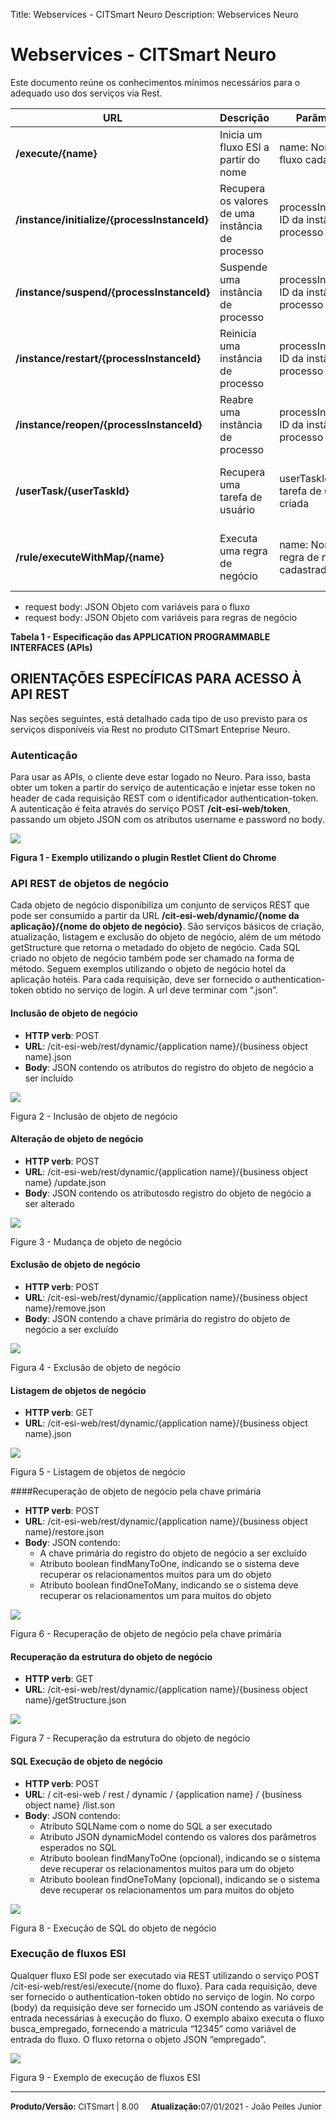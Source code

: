 Title: Webservices - CITSmart Neuro
Description: Webservices Neuro

# Webservices - CITSmart Neuro

Este documento reúne os conhecimentos mínimos necessários para o adequado uso dos serviços via Rest.

| **URL**                                      | **Descrição**                           | **Parâmetros**                                | **Retorna**                                        |
|----------------------------------------------|-------------------------------------------|-----------------------------------------------|---------------------------------------------------|
| **/execute/{name}**                     | Inicia um fluxo ESI a partir do nome                | name: Nome do fluxo cadastrado             | Objeto representativo do fluxo cadastrado      |
| **/instance/initialize/{processInstanceId}** | Recupera os valores de uma instância de processo | processInstanceid: ID da instância de processo | Objeto representativo da instância de processo cadastrada |
| **/instance/suspend/{processInstanceId}**    | Suspende uma instância de processo               | processInstanceid: ID da instância de processo | Objeto representativo da instância de processo cadastrada |
| **/instance/restart/{processInstanceId}**    | Reinicia uma instância de processo               | processInstanceid: ID da instância de processo | Objeto representativo da instância de processo cadastrada |
| **/instance/reopen/{processInstanceId}**     | Reabre uma instância de processo                | processInstanceid: ID da instância de processo | Objeto representativo da instância de processo cadastrada |
| **/userTask/{userTaskId}**                   | Recupera uma tarefa de usuário                    | userTaskId: ID da tarefa de usuário criada       | Objeto representativo da instância de processo cadastrada |
| **/rule/executeWithMap/{name}**              | Executa uma regra de negócio                  | name: Nome da regra de negócio cadastrada    | Objeto representativo da regra de negócio executada      |

-   request body: JSON Objeto com variáveis para o fluxo
-   request body: JSON Objeto com variáveis para regras de negócio

**Tabela 1 - Especificação das APPLICATION PROGRAMMABLE INTERFACES (APIs)**

## ORIENTAÇÕES ESPECÍFICAS PARA ACESSO À API REST

Nas seções seguintes, está detalhado cada tipo de uso previsto para os serviços disponíveis via Rest no produto CITSmart Enteprise Neuro.

### Autenticação

Para usar as APIs, o cliente deve estar logado no Neuro. Para isso, basta obter um token a partir do serviço de autenticação e injetar esse token no header de cada requisição REST com o identificador authentication-token. A autenticação é feita através do serviço POST **/cit-esi-web/token**, passando um objeto JSON com os atributos username e password no body.

![](../img/9181.png)

**Figura 1 - Exemplo utilizando o plugin Restlet Client do Chrome**

### API REST de objetos de negócio

Cada objeto de negócio disponibiliza um conjunto de serviços REST que pode ser consumido a partir da URL **/cit-esi-web/dynamic/{nome da aplicação}/{nome do objeto de negócio}**. São serviços básicos de criação, atualização, listagem e exclusão do objeto de negócio, além de um método getStructure que retorna o metadado do objeto de negócio. Cada SQL criado no objeto de negócio também pode ser chamado na forma de método. Seguem exemplos utilizando o objeto de negócio hotel da aplicação hotéis. Para cada requisição, deve ser fornecido o authentication-token obtido no serviço de login. A url deve terminar com “.json”.

#### Inclusão de objeto de negócio

-   **HTTP verb**: POST
-   **URL**: /cit-esi-web/rest/dynamic/{application name}/{business object name}.json
-   **Body**: JSON contendo os atributos do registro do objeto de negócio a ser incluído

![](../img/9182.png)

Figura 2 - Inclusão de objeto de negócio

#### Alteração de objeto de negócio

-   **HTTP verb**: POST
-   **URL**: /cit-esi-web/rest/dynamic/{application name}/{business object name} /update.json
-   **Body**: JSON contendo os atributosdo registro do objeto de negócio a ser alterado

![](../img/9183.png)

Figure 3 - Mudança de objeto de negócio

#### Exclusão de objeto de negócio

-   **HTTP verb**: POST
-   **URL**: /cit-esi-web/rest/dynamic/{application name}/{business object name}/remove.json
-   **Body**: JSON contendo a chave primária do registro do objeto de negócio a ser excluído

![](../img/9184.png)

Figura 4 - Exclusão de objeto de negócio

#### Listagem de objetos de negócio

-   **HTTP verb**: GET
-   **URL**: /cit-esi-web/rest/dynamic/{application name}/{business object name}.json

![](../img/9185.png)

Figura 5 - Listagem de objetos de negócio

####Recuperação de objeto de negócio pela chave primária

-   **HTTP verb**: POST
-   **URL**: /cit-esi-web/rest/dynamic/{application name}/{business object name}/restore.json
-   **Body**: JSON contendo:
    -   A chave primária do registro do objeto de negócio a ser excluído
    -   Atributo boolean findManyToOne, indicando se o sistema deve recuperar os relacionamentos muitos para um do objeto
    -   Atributo boolean findOneToMany, indicando se o sistema deve recuperar os relacionamentos um para muitos do objeto


![](../img/9186.png)

Figura 6 - Recuperação de objeto de negócio pela chave primária

#### Recuperação da estrutura do objeto de negócio

-   **HTTP verb**: GET
-   **URL**: /cit-esi-web/rest/dynamic/{application name}/{business object name}/getStructure.json

![](../img/9187.png)

Figura 7 - Recuperação da estrutura do objeto de negócio

#### SQL Execução de objeto de negócio

-   **HTTP verb**: POST
-   **URL**: / cit-esi-web / rest / dynamic / {application name} / {business object name} /list.son
-   **Body**: JSON contendo:
    -   Atributo SQLName com o nome do SQL a ser executado
    -   Atributo JSON dynamicModel contendo os valores dos parâmetros esperados no SQL
    -   Atributo boolean findManyToOne (opcional), indicando se o sistema deve recuperar os relacionamentos muitos para um do objeto
    -   Atributo boolean findOneToMany (opcional), indicando se o sistema deve recuperar os relacionamentos um para muitos do objeto

![](../img/9188.png)

Figura 8 - Execução de SQL do objeto de negócio

### Execução de fluxos ESI

Qualquer fluxo ESI pode ser executado via REST utilizando o serviço POST /cit-esi-web/rest/esi/execute/{nome do fluxo}. Para cada requisição, deve ser fornecido o authentication-token obtido no serviço de login. No corpo (body) da requisição deve ser fornecido um JSON contendo as variáveis de entrada necessárias à execução do fluxo. O exemplo abaixo executa o fluxo busca_empregado, fornecendo a matricula “12345” como variável de entrada do fluxo. O fluxo retorna o objeto JSON “empregado”.

![](../img/9189.png)

Figura 9 - Exemplo de execução de fluxos ESI

<hr>
<font  Size=2><b>Produto/Versão:</b> CITSmart | 8.00</font> &nbsp; &nbsp;
<font  Size=2><b>Atualização:</b>07/01/2021 - João Pelles Junior</font>
	






